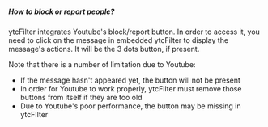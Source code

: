 ##### How to block or report people?


ytcFilter integrates Youtube's block/report button. In order to access it, you need to click on the message in embedded ytcFilter to display the message's actions. It will be the 3 dots button, if present.

Note that there is a number of limitation due to Youtube:
* If the message hasn't appeared yet, the button will not be present
* In order for Youtube to work properly, ytcFilter must remove those buttons from itself if they are too old
* Due to Youtube's poor performance, the button may be missing in ytcFIlter